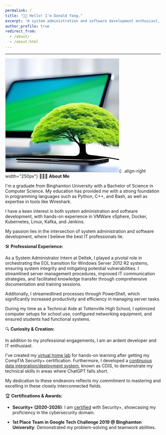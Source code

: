 ```yaml
---
permalink: /
title: "👋🏼 Hello! I'm Donald Yang."
excerpt: "A system administration and software development enthusiast, I believe in leveraging both domains to drive productivity in the IT landscape. "
author_profile: true
redirect_from: 
  - /about/
  - /about.html
---
```


---
![Linux Penguin Wearing a Fedora](/images/NewProfilePic.png){: .align-right width="250px"}
👨🏻‍💻 **About Me**

I'm a graduate from Binghamton University with a Bachelor of Science in Computer Science. My education has provided me with a strong foundation in programming languages such as Python, C++, and Bash, as well as expertise in tools like Wireshark.

I have a keen interest in both system administration and software development, with hands-on experience in VMWare vSphere, Docker, Kubernetes, Linux, Kafka, and Jenkins. 

My passion lies in the intersection of system administration and software development, where I believe the best IT professionals lie.

🛠️ **Professional Experience:**

As a System Administrator Intern at Deltek, I played a pivotal role in orchestrating the EOL transition for Windows Server 2012 R2 systems, ensuring system integrity and mitigating potential vulnerabilities. I streamlined server management procedures, improved IT communication strategies, and facilitated knowledge transfer through comprehensive documentation and training sessions.

Additonally, I streamedlined processes through PowerShell, which significantly increased productivity and efficiency in managing server tasks.

During my time as a Technical Aide at Tottenville High School, I optimized computer setups for school use, configured networking equipment, and ensured students had functional systems.

🔍 **Curiosity & Creation:** 

In addition to my professional engagements, I am an ardent developer and IT enthusiast. 

I've created my [virtual home lab](https://dyang21.github.io/portfolio/portfolio-2/) for hands-on learning after getting my CompTIA Security+ certification. Furthermore, I developed a [continuous data integration/deployment system](https://github.com/dyang21/Continuous-Data-Integration-System), known as CDIS, to demonstrate my technical skills in areas where ChatGPT falls short.

My dedication to these endeavors reflects my commitment to mastering and excelling in these closely interconnected fields.

🏆 **Certifications & Awards:**

- **Security+ (2020-2026)**: I am [certified](https://www.credly.com/badges/2303fc55-39c7-4af1-a53e-553e16bd6107/linked_in_profile) with Security+, showcasing my proficiency in the cybersecurity domain.
  
- **1st Place Team in Google Tech Challenge 2019 @ Binghamton University**: Demonstrated my problem-solving and teamwork abilities.